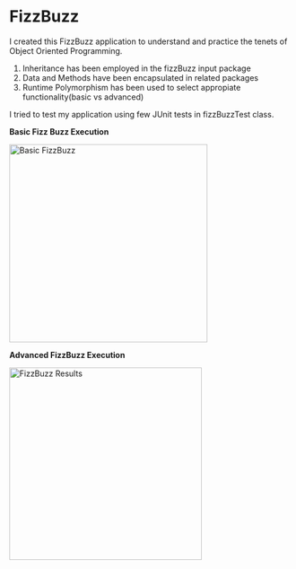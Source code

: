 # FizzBuzz
I created this FizzBuzz application to understand and practice the tenets of Object Oriented Programming.


1. Inheritance has been employed in the fizzBuzz input package
2. Data and Methods have been encapsulated in related packages
3. Runtime Polymorphism has been used to select appropiate functionality(basic vs advanced)

I tried to test my application using few JUnit tests in fizzBuzzTest class.

**Basic Fizz Buzz Execution**

<img width="353" alt="Basic FizzBuzz" src="https://user-images.githubusercontent.com/35849976/54469999-ae6f1180-476e-11e9-8e4d-f17a653f1c0f.PNG">

**Advanced FizzBuzz Execution**

<p align = "left">
                <img width="343" alt="FizzBuzz Results" src="https://user-images.githubusercontent.com/35849976/54469830-b7aaaf00-476b-11e9-86c6-96e978cfe758.PNG">
</p>
